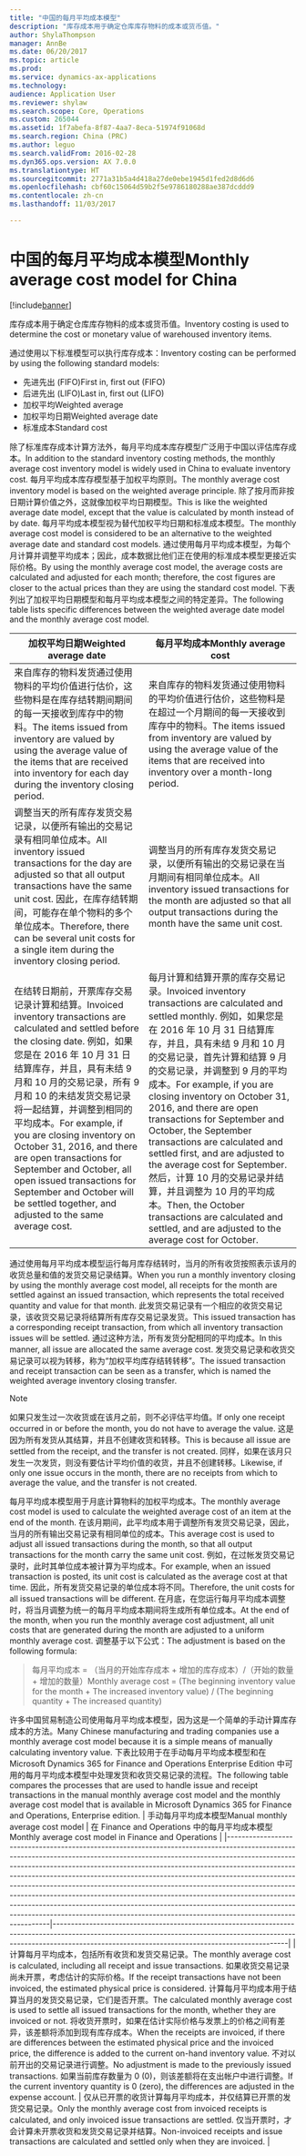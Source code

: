 ```yaml
---
title: "中国的每月平均成本模型"
description: "库存成本用于确定仓库库存物料的成本或货币值。"
author: ShylaThompson
manager: AnnBe
ms.date: 06/20/2017
ms.topic: article
ms.prod: 
ms.service: dynamics-ax-applications
ms.technology: 
audience: Application User
ms.reviewer: shylaw
ms.search.scope: Core, Operations
ms.custom: 265044
ms.assetid: 1f7abefa-8f87-4aa7-8eca-51974f91068d
ms.search.region: China (PRC)
ms.author: leguo
ms.search.validFrom: 2016-02-28
ms.dyn365.ops.version: AX 7.0.0
ms.translationtype: HT
ms.sourcegitcommit: 2771a31b5a4d418a27de0ebe1945d1fed2d8d6d6
ms.openlocfilehash: cbf60c15064d59b2f5e9786180288ae387dcddd9
ms.contentlocale: zh-cn
ms.lasthandoff: 11/03/2017

---
```


# <a name="monthly-average-cost-model-for-china"></a><span data-ttu-id="96a17-103">中国的每月平均成本模型</span><span class="sxs-lookup"><span data-stu-id="96a17-103">Monthly average cost model for China</span></span>

[!include[banner](../includes/banner.md)]


<span data-ttu-id="96a17-104">库存成本用于确定仓库库存物料的成本或货币值。</span><span class="sxs-lookup"><span data-stu-id="96a17-104">Inventory costing is used to determine the cost or monetary value of warehoused inventory items.</span></span>

<span data-ttu-id="96a17-105">通过使用以下标准模型可以执行库存成本：</span><span class="sxs-lookup"><span data-stu-id="96a17-105">Inventory costing can be performed by using the following standard models:</span></span>
-   <span data-ttu-id="96a17-106">先进先出 (FIFO)</span><span class="sxs-lookup"><span data-stu-id="96a17-106">First in, first out (FIFO)</span></span>
-   <span data-ttu-id="96a17-107">后进先出 (LIFO)</span><span class="sxs-lookup"><span data-stu-id="96a17-107">Last in, first out (LIFO)</span></span>
-   <span data-ttu-id="96a17-108">加权平均</span><span class="sxs-lookup"><span data-stu-id="96a17-108">Weighted average</span></span>
-   <span data-ttu-id="96a17-109">加权平均日期</span><span class="sxs-lookup"><span data-stu-id="96a17-109">Weighted average date</span></span>
-   <span data-ttu-id="96a17-110">标准成本</span><span class="sxs-lookup"><span data-stu-id="96a17-110">Standard cost</span></span>

<span data-ttu-id="96a17-111">除了标准库存成本计算方法外，每月平均成本库存模型广泛用于中国以评估库存成本。</span><span class="sxs-lookup"><span data-stu-id="96a17-111">In addition to the standard inventory costing methods, the monthly average cost inventory model is widely used in China to evaluate inventory cost.</span></span> <span data-ttu-id="96a17-112">每月平均成本库存模型基于加权平均原则。</span><span class="sxs-lookup"><span data-stu-id="96a17-112">The monthly average cost inventory model is based on the weighted average principle.</span></span> <span data-ttu-id="96a17-113">除了按月而非按日期计算价值之外，这就像加权平均日期模型。</span><span class="sxs-lookup"><span data-stu-id="96a17-113">This is like the weighted average date model, except that the value is calculated by month instead of by date.</span></span> <span data-ttu-id="96a17-114">每月平均成本模型视为替代加权平均日期和标准成本模型。</span><span class="sxs-lookup"><span data-stu-id="96a17-114">The monthly average cost model is considered to be an alternative to the weighted average date and standard cost models.</span></span> <span data-ttu-id="96a17-115">通过使用每月平均成本模型，为每个月计算并调整平均成本；因此，成本数据比他们正在使用的标准成本模型更接近实际价格。</span><span class="sxs-lookup"><span data-stu-id="96a17-115">By using the monthly average cost model, the average costs are calculated and adjusted for each month; therefore, the cost figures are closer to the actual prices than they are using the standard cost model.</span></span> <span data-ttu-id="96a17-116">下表列出了加权平均日期模型和每月平均成本模型之间的特定差异。</span><span class="sxs-lookup"><span data-stu-id="96a17-116">The following table lists specific differences between the weighted average date model and the monthly average cost model.</span></span>

| <span data-ttu-id="96a17-117">加权平均日期</span><span class="sxs-lookup"><span data-stu-id="96a17-117">Weighted average date</span></span>                                                                                                                                                                                                                                                                                                                 | <span data-ttu-id="96a17-118">每月平均成本</span><span class="sxs-lookup"><span data-stu-id="96a17-118">Monthly average cost</span></span>                                                                                                                                                                                                                                                                                                                                                                                                        |
|---------------------------------------------------------------------------------------------------------------------------------------------------------------------------------------------------------------------------------------------------------------------------------------------------------------------------------------|-----------------------------------------------------------------------------------------------------------------------------------------------------------------------------------------------------------------------------------------------------------------------------------------------------------------------------------------------------------------------------------------------------------------------------|
| <span data-ttu-id="96a17-119">来自库存的物料发货通过使用物料的平均价值进行估价，这些物料是在库存结转期间期间的每一天接收到库存中的物料。</span><span class="sxs-lookup"><span data-stu-id="96a17-119">The items issued from inventory are valued by using the average value of the items that are received into inventory for each day during the inventory closing period.</span></span>                                                                                                                                                                 | <span data-ttu-id="96a17-120">来自库存的物料发货通过使用物料的平均价值进行估价，这些物料是在超过一个月期间的每一天接收到库存中的物料。</span><span class="sxs-lookup"><span data-stu-id="96a17-120">The items issued from inventory are valued by using the average value of the items that are received into inventory over a month-long period.</span></span>                                                                                                                                                                                                                                                                               |
| <span data-ttu-id="96a17-121">调整当天的所有库存发货交易记录，以便所有输出的交易记录有相同单位成本。</span><span class="sxs-lookup"><span data-stu-id="96a17-121">All inventory issued transactions for the day are adjusted so that all output transactions have the same unit cost.</span></span> <span data-ttu-id="96a17-122">因此，在库存结转期间，可能存在单个物料的多个单位成本。</span><span class="sxs-lookup"><span data-stu-id="96a17-122">Therefore, there can be several unit costs for a single item during the inventory closing period.</span></span>                                                                                                                 | <span data-ttu-id="96a17-123">调整当月的所有库存发货交易记录，以便所有输出的交易记录在当月期间有相同单位成本。</span><span class="sxs-lookup"><span data-stu-id="96a17-123">All inventory issued transactions for the month are adjusted so that all output transactions during the month have the same unit cost.</span></span>                                                                                                                                                                                                                                                                                      |
| <span data-ttu-id="96a17-124">在结转日期前，开票库存交易记录计算和结算。</span><span class="sxs-lookup"><span data-stu-id="96a17-124">Invoiced inventory transactions are calculated and settled before the closing date.</span></span> <span data-ttu-id="96a17-125">例如，如果您是在 2016 年 10 月 31 日结算库存，并且，具有未结 9 月和 10 月的交易记录，所有 9 月和 10 的未结发货交易记录将一起结算，并调整到相同的平均成本。</span><span class="sxs-lookup"><span data-stu-id="96a17-125">For example, if you are closing inventory on October 31, 2016, and there are open transactions for September and October, all open issued transactions for September and October will be settled together, and adjusted to the same average cost.</span></span> | <span data-ttu-id="96a17-126">每月计算和结算开票的库存交易记录。</span><span class="sxs-lookup"><span data-stu-id="96a17-126">Invoiced inventory transactions are calculated and settled monthly.</span></span> <span data-ttu-id="96a17-127">例如，如果您是在 2016 年 10 月 31 日结算库存，并且，具有未结 9 月和 10 月的交易记录，首先计算和结算 9 月的交易记录，并调整到 9 月的平均成本。</span><span class="sxs-lookup"><span data-stu-id="96a17-127">For example, if you are closing inventory on October 31, 2016, and there are open transactions for September and October, the September transactions are calculated and settled first, and are adjusted to the average cost for September.</span></span> <span data-ttu-id="96a17-128">然后，计算 10 月的交易记录并结算，并且调整为 10 月的平均成本。</span><span class="sxs-lookup"><span data-stu-id="96a17-128">Then, the October transactions are calculated and settled, and are adjusted to the average cost for October.</span></span> |

<span data-ttu-id="96a17-129">通过使用每月平均成本模型运行每月库存结转时，当月的所有收货按照表示该月的收货总量和值的发货交易记录结算。</span><span class="sxs-lookup"><span data-stu-id="96a17-129">When you run a monthly inventory closing by using the monthly average cost model, all receipts for the month are settled against an issued transaction, which represents the total received quantity and value for that month.</span></span> <span data-ttu-id="96a17-130">此发货交易记录有一个相应的收货交易记录，该收货交易记录将结算所有库存交易记录发货。</span><span class="sxs-lookup"><span data-stu-id="96a17-130">This issued transaction has a corresponding receipt transaction, from which all inventory transaction issues will be settled.</span></span> <span data-ttu-id="96a17-131">通过这种方法，所有发货分配相同的平均成本。</span><span class="sxs-lookup"><span data-stu-id="96a17-131">In this manner, all issue are allocated the same average cost.</span></span> <span data-ttu-id="96a17-132">发货交易记录和收货交易记录可以视为转移，称为“加权平均库存结转转移”。</span><span class="sxs-lookup"><span data-stu-id="96a17-132">The issued transaction and receipt transaction can be seen as a transfer, which is named the weighted average inventory closing transfer.</span></span>

> [!NOTE]
> <span data-ttu-id="96a17-133">如果只发生过一次收货或在该月之前，则不必评估平均值。</span><span class="sxs-lookup"><span data-stu-id="96a17-133">If only one receipt occurred in or before the month, you do not have to average the value.</span></span> <span data-ttu-id="96a17-134">这是因为所有发货从其结算，并且不创建收货和转移。</span><span class="sxs-lookup"><span data-stu-id="96a17-134">This is because all issue are settled from the receipt, and the transfer is not created.</span></span> <span data-ttu-id="96a17-135">同样，如果在该月只发生一次发货，则没有要估计平均价值的收货，并且不创建转移。</span><span class="sxs-lookup"><span data-stu-id="96a17-135">Likewise, if only one issue occurs in the month, there are no receipts from which to average the value, and the transfer is not created.</span></span>


<span data-ttu-id="96a17-136">每月平均成本模型用于月底计算物料的加权平均成本。</span><span class="sxs-lookup"><span data-stu-id="96a17-136">The monthly average cost model is used to calculate the weighted average cost of an item at the end of the month.</span></span> <span data-ttu-id="96a17-137">在该月期间，此平均成本用于调整所有发货交易记录，因此，当月的所有输出交易记录有相同单位的成本。</span><span class="sxs-lookup"><span data-stu-id="96a17-137">This average cost is used to adjust all issued transactions during the month, so that all output transactions for the month carry the same unit cost.</span></span> <span data-ttu-id="96a17-138">例如，在过帐发货交易记录时，此时其单位成本被计算为平均成本。</span><span class="sxs-lookup"><span data-stu-id="96a17-138">For example, when an issued transaction is posted, its unit cost is calculated as the average cost at that time.</span></span> <span data-ttu-id="96a17-139">因此，所有发货交易记录的单位成本将不同。</span><span class="sxs-lookup"><span data-stu-id="96a17-139">Therefore, the unit costs for all issued transactions will be different.</span></span> <span data-ttu-id="96a17-140">在月底，在您运行每月平均成本调整时，将当月调整为统一的每月平均成本期间将生成所有单位成本。</span><span class="sxs-lookup"><span data-stu-id="96a17-140">At the end of the month, when you run the monthly average cost adjustment, all unit costs that are generated during the month are adjusted to a uniform monthly average cost.</span></span> <span data-ttu-id="96a17-141">调整基于以下公式：</span><span class="sxs-lookup"><span data-stu-id="96a17-141">The adjustment is based on the following formula:</span></span>

> <span data-ttu-id="96a17-142">每月平均成本 = （当月的开始库存成本 + 增加的库存成本）/（开始的数量 + 增加的数量）</span><span class="sxs-lookup"><span data-stu-id="96a17-142">Monthly average cost = (The beginning inventory value for the month + The increased inventory value) / (The beginning quantity + The increased quantity)</span></span>


<span data-ttu-id="96a17-143">许多中国贸易制造公司使用每月平均成本模型，因为这是一个简单的手动计算库存成本的方法。</span><span class="sxs-lookup"><span data-stu-id="96a17-143">Many Chinese manufacturing and trading companies use a monthly average cost model because it is a simple means of manually calculating inventory value.</span></span> <span data-ttu-id="96a17-144">下表比较用于在手动每月平均成本模型和在 Microsoft Dynamics 365 for Finance and Operations Enterprise Edition 中可用的每月平均成本模型中处理发货和收货交易记录的流程。</span><span class="sxs-lookup"><span data-stu-id="96a17-144">The following table compares the processes that are used to handle issue and receipt transactions in the manual monthly average cost model and the monthly average cost model that is available in Microsoft Dynamics 365 for Finance and Operations, Enterprise edition.</span></span>
| <span data-ttu-id="96a17-145">手动每月平均成本模型</span><span class="sxs-lookup"><span data-stu-id="96a17-145">Manual monthly average cost model</span></span>                                                                                                                                                                                                                                                                                                                                                                                                                                                                                                                                                                                                                                           | <span data-ttu-id="96a17-146">在 Finance and Operations 中的每月平均成本模型</span><span class="sxs-lookup"><span data-stu-id="96a17-146">Monthly average cost model in Finance and Operations</span></span>                                                                                                                                                        |
|-----------------------------------------------------------------------------------------------------------------------------------------------------------------------------------------------------------------------------------------------------------------------------------------------------------------------------------------------------------------------------------------------------------------------------------------------------------------------------------------------------------------------------------------------------------------------------------------------------------------------------------------------------------------------------|----------------------------------------------------------------------------------------------------------------------------------------------------------------------------------------------------------------------------|
| <span data-ttu-id="96a17-147">计算每月平均成本，包括所有收货和发货交易记录。</span><span class="sxs-lookup"><span data-stu-id="96a17-147">The monthly average cost is calculated, including all receipt and issue transactions.</span></span> <span data-ttu-id="96a17-148">如果收货交易记录尚未开票，考虑估计的实际价格。</span><span class="sxs-lookup"><span data-stu-id="96a17-148">If the receipt transactions have not been invoiced, the estimated physical price is considered.</span></span> <span data-ttu-id="96a17-149">计算每月平均成本用于结算当月的发货交易记录，它们是否开票。</span><span class="sxs-lookup"><span data-stu-id="96a17-149">The calculated monthly average cost is used to settle all issued transactions for the month, whether they are invoiced or not.</span></span> <span data-ttu-id="96a17-150">将收货开票时，如果在估计实际价格与发票上的价格之间有差异，该差额将添加到现有库存成本。</span><span class="sxs-lookup"><span data-stu-id="96a17-150">When the receipts are invoiced, if there are differences between the estimated physical price and the invoiced price, the difference is added to the current on-hand inventory value.</span></span> <span data-ttu-id="96a17-151">不对以前开出的交易记录进行调整。</span><span class="sxs-lookup"><span data-stu-id="96a17-151">No adjustment is made to the previously issued transactions.</span></span> <span data-ttu-id="96a17-152">如果当前库存数量为 0 (0)，则该差额将在支出帐户中进行调整。</span><span class="sxs-lookup"><span data-stu-id="96a17-152">If the current inventory quantity is 0 (zero), the differences are adjusted in the expense account.</span></span> | <span data-ttu-id="96a17-153">仅从已开票的收货计算每月平均成本，并仅结算已开票的发货交易记录。</span><span class="sxs-lookup"><span data-stu-id="96a17-153">Only the monthly average cost from invoiced receipts is calculated, and only invoiced issue transactions are settled.</span></span> <span data-ttu-id="96a17-154">仅当开票时，才会计算未开票收货和发货交易记录并结算。</span><span class="sxs-lookup"><span data-stu-id="96a17-154">Non-invoiced receipts and issue transactions are calculated and settled only when they are invoiced.</span></span> |

 






